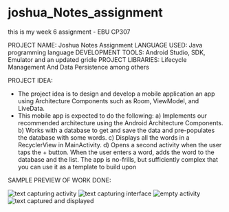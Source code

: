 # joshua_Notes_assignment
this is my week 6 assignment - EBU CP307

PROJECT NAME: Joshua Notes Assignment
LANGUAGE USED: Java programming language
DEVELOPMENT TOOLS: Android Studio, SDK, Emulator and an updated gridle
PROJECT LIBRARIES: Lifecycle Management And Data Persistence among others

PROJECT IDEA:
-	The project idea is to design and develop a mobile application an app using Architecture Components such as Room, ViewModel, and LiveData.
-	This mobile app is expected to do the following:
a)	Implements our recommended architecture using the Android Architecture Components.
b)	Works with a database to get and save the data and pre-populates the database with some words.
c)	Displays all the words in a RecyclerView in MainActivity.
d)	Opens a second activity when the user taps the + button. When the user enters a word, adds the word to the database and the list.
The app is no-frills, but sufficiently complex that you can use it as a template to build upon

SAMPLE PREVIEW OF WORK DONE: 


![text capturing activity](https://user-images.githubusercontent.com/100761946/206103002-359523a8-e836-4b51-97fa-77b252e89ca9.jpeg)
![text capturing interface](https://user-images.githubusercontent.com/100761946/206103007-f7d1af60-d111-4314-bc22-6afd3071fbd9.jpeg)
![empty activity](https://user-images.githubusercontent.com/100761946/206103010-c5b4c3de-bafd-4c83-a833-e9e527971280.jpeg)
![text captured and displayed](https://user-images.githubusercontent.com/100761946/206103014-ebdd8c4a-d50a-4b62-8ba9-2b4ac68d50f3.jpeg)
